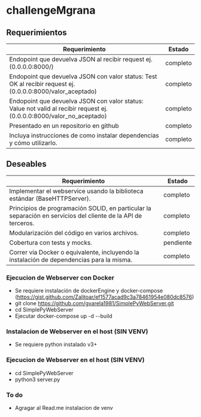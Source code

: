 # challengeMgrana

## Requerimientos

| Requerimiento     | Estado           |
| -------------     | -------------    |
| Endopoint que devuelva JSON  al recibir request ej. (0.0.0.0:8000/)  | completo |
| Endopoint que devuelva JSON  con valor status: Test OK al recibir request ej. (0.0.0.0:8000/valor_aceptado)  | completo |
| Endopoint que devuelva JSON  con valor status: Value not valid al recibir request ej. (0.0.0.0:8000/valor_no_aceptado)  | completo |
| Presentado en un repositorio en github     | completo      |
| Incluya instrucciones de como instalar dependencias y cómo utilizarlo.     | completo      |

## Deseables

| Requerimiento     | Estado           |
| -------------     | -------------    |
| Implementar el webservice usando la biblioteca estándar (BaseHTTPServer).     | completo      |
| Principios de programación SOLID, en particular la separación en servicios del cliente de la API de terceros.    | completo      |
| Modularización del código en varios archivos.    | completo      |
| Cobertura con tests y mocks.    | pendiente      |
| Correr via Docker o equivalente, incluyendo la instalación de dependencias para la misma.     | completo      |


### Ejecucion de Webserver con Docker

- Se requiere instalación de dockerEngine y docker-compose (https://gist.github.com/Zalitoar/ef1577acad9c3a78461954e080dc8576)
- git clone https://github.com/gvarela1981/SimplePyWebServer.git
- cd SimplePyWebServer
- Ejecutar docker-compose up -d --build

### Instalacion de Webserver en el host (SIN VENV)

- Se requiere python instalado v3+


### Ejecucion de Webserver en el host (SIN VENV)

- cd SimplePyWebServer
- python3 server.py

### To do

- Agragar al Read.me instalacion de venv
